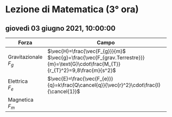 

# Lezione di Matematica (3° ora)

## giovedì 03 giugno 2021, 10:00:00




|Forza|Campo|
|---|---|
|Gravitazionale<br/>$F_{g}$|$\vec{H}=\frac{\vec{F_{g}}}{m}$<br />$\vec{g}=\frac{\vec{F_{grav.Terrestre}}}{m}=\text{G}\cdot\frac{M_{T}}{r_{T}^2}=9,8\frac{m}{s^2}$|
|Elettrica<br />$F_{e}$|$\vec{E}=\frac{\vec{F_{e}}}{q}=k\frac{Q\cancel{q}}{\vec{r}^2}\cdot\frac{I}{\cancel{1}}$|
|Magnetica<br />$F_{m}$|
<!--stackedit_data:
eyJoaXN0b3J5IjpbLTE4NTQ1MjI1ODNdfQ==
-->